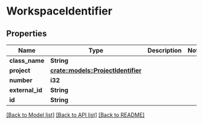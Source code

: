 # WorkspaceIdentifier

## Properties

Name | Type | Description | Notes
------------ | ------------- | ------------- | -------------
**class_name** | **String** |  | 
**project** | [**crate::models::ProjectIdentifier**](ProjectIdentifier.md) |  | 
**number** | **i32** |  | 
**external_id** | **String** |  | 
**id** | **String** |  | 

[[Back to Model list]](../README.md#documentation-for-models) [[Back to API list]](../README.md#documentation-for-api-endpoints) [[Back to README]](../README.md)


